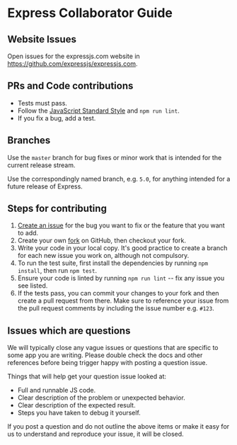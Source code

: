 # Express Collaborator Guide

## Website Issues

Open issues for the expressjs.com website in https://github.com/expressjs/expressjs.com.

## PRs and Code contributions

- Tests must pass.
- Follow the [JavaScript Standard Style](http://standardjs.com/) and `npm run lint`.
- If you fix a bug, add a test.

## Branches

Use the `master` branch for bug fixes or minor work that is intended for the current release stream.

Use the correspondingly named branch, e.g. `5.0`, for anything intended for a future release of Express.

## Steps for contributing

1. [Create an issue](https://github.com/expressjs/express/issues/new) for the bug you want to fix or the feature that you want to add.
2. Create your own [fork](https://github.com/expressjs/express) on GitHub, then checkout your fork.
3. Write your code in your local copy. It's good practice to create a branch for each new issue you work on, although not compulsory.
4. To run the test suite, first install the dependencies by running `npm install`, then run `npm test`.
5. Ensure your code is linted by running `npm run lint` -- fix any issue you see listed.
6. If the tests pass, you can commit your changes to your fork and then create a pull request from there. Make sure to reference your issue from the pull request comments by including the issue number e.g. `#123`.

## Issues which are questions

We will typically close any vague issues or questions that are specific to some app you are writing. Please double check the docs and other references before being trigger happy with posting a question issue.

Things that will help get your question issue looked at:

- Full and runnable JS code.
- Clear description of the problem or unexpected behavior.
- Clear description of the expected result.
- Steps you have taken to debug it yourself.

If you post a question and do not outline the above items or make it easy for us to understand and reproduce your issue, it will be closed.
